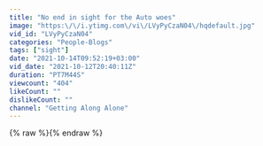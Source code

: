 ```yaml
---
title: "No end in sight for the Auto woes"
image: "https:\/\/i.ytimg.com\/vi\/LVyPyCzaN04\/hqdefault.jpg"
vid_id: "LVyPyCzaN04"
categories: "People-Blogs"
tags: ["sight"]
date: "2021-10-14T09:52:19+03:00"
vid_date: "2021-10-12T20:40:11Z"
duration: "PT7M44S"
viewcount: "404"
likeCount: ""
dislikeCount: ""
channel: "Getting Along Alone"
---
```

{% raw %}{% endraw %}
